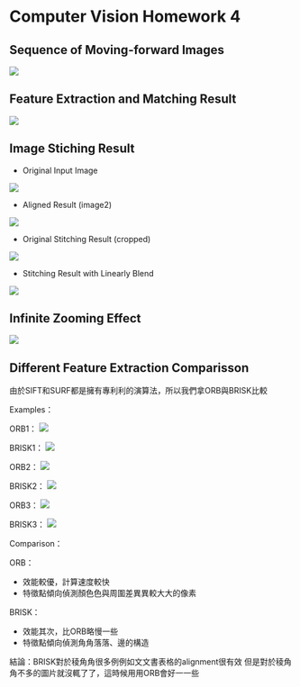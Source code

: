 # Computer Vision Homework 4
## Sequence of Moving-forward Images
![](https://i.imgur.com/h5im0oI.gif)

## Feature Extraction and Matching Result
![](https://i.imgur.com/IdFQRqs.jpg)

## Image Stiching Result
* Original Input Image

![](https://i.imgur.com/LGjYu1v.png)

* Aligned Result (image2)

![](https://i.imgur.com/xeImJCn.png)

* Original Stitching Result (cropped)

![](https://i.imgur.com/dxSVSMb.png)

* Stitching Result with Linearly Blend

![](https://i.imgur.com/DaHJckF.png)

## Infinite Zooming Effect
![](https://i.imgur.com/EdVS26e.gif)


## Different Feature Extraction Comparisson
由於SIFT和SURF都是擁有專利利的演算法，所以我們拿ORB與BRISK比較

Examples：

ORB1：
![](https://i.imgur.com/4Ykui2b.png)

BRISK1：
![](https://i.imgur.com/qRPEOLr.png)

ORB2：
![](https://i.imgur.com/GqQ7w8N.png)

BRISK2：
![](https://i.imgur.com/fPNByCe.png)

ORB3：
![](https://i.imgur.com/1PHPUjc.png)

BRISK3：
![](https://i.imgur.com/aMJ8NjK.png)

Comparison：

ORB：
* 效能較優，計算速度較快
* 特徵點傾向偵測顏⾊色與周圍差異異較⼤大的像素

BRISK：
* 效能其次，比ORB略慢一些
* 特徵點傾向偵測⾓角落落、邊的構造

結論：BRISK對於稜⾓角很多例例如⽂文書表格的alignment很有效 但是對於稜⾓角不多的圖片就沒輒了了，這時候⽤用ORB會好⼀一些
